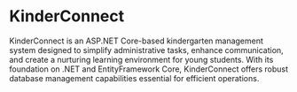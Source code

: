 # KinderConnect
KinderConnect is an ASP.NET Core-based kindergarten management system designed to simplify administrative tasks, enhance communication, and create a nurturing learning environment for young students. With its foundation on .NET and EntityFramework Core, KinderConnect offers robust database management capabilities essential for efficient operations.
